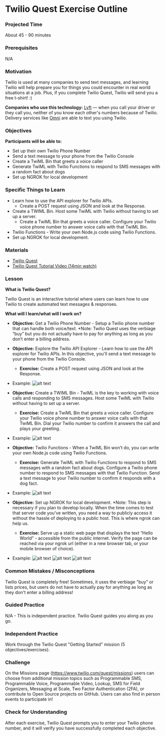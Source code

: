 # Twilio Quest Exercise Outline

### Projected Time

About 45 - 90 minutes

### Prerequisites

N/A

### Motivation

Twilio is used at many companies to send text messages, and learning Twilio will help prepare you for things you could encounter in real world situations at a job. Plus, if you complete Twilio Quest, Twilio will send you a free t-shirt! :)

**Companies who use this technology:** [Lyft](https://www.lyft.com/rider) — when you call your driver or they call you, neither of you know each other's numbers because of Twilio.  Delivery services like [Omni](https://www.beomni.com/) are able to text you using Twilio.

### Objectives

**Participants will be able to:**

- Set up their own Twilio Phone Number
- Send a text message to your phone from the Twilio Console
- Create a TwiML Bin that greets a voice caller
- Generate TwiML with Twilio Functions to respond to SMS messages with a random fact about dogs
- Set up NGROK for local development

### Specific Things to Learn

- Learn how to use the API explorer for Twilio APIs.
	- Create a POST request using JSON and look at the Response.
- Create a TWIML Bin. Host some TwiML with Twilio without having to set up a server.
	- Create a TwiML Bin that greets a voice caller. Configure your Twilio voice phone number to answer voice calls with that TwiML Bin. 
- Twilio Functions - Write your own Node.js code using Twilio Functions. 
- Set up NGROK for local development.

### Materials

- [Twilio Quest](https://www.twilio.com/quest/welcome)
- [Twilio Quest Tutorial Video (14min watch)](https://www.youtube.com/watch?v=ZzAEAfYw2xc)

### Lesson

**What is Twilio Quest?**

Twilio Quest is an interactive tutorial where users can learn how to use Twilio to create automated text messages & responses.

**What will I learn/what will I work on?**

- **Objective:** Get a Twilio Phone Number - Setup a Twilio phone number that can handle both voice/text. *Note: Twilio Quest uses the verbiage “buy” but you do not actually have to pay for anything as long as you don’t enter a billing address.

- **Objective:** Explore the Twilio API Explorer - Learn how to use the API explorer for Twilio APIs. In this objective, you'll send a text message to your phone from the Twilio Console.
	- **Exercise:** Create a POST request using JSON and look at the Response.

- Example:
![alt text](https://github.com/Techtonica/curriculum/blob/master/api/Screen%20Shot%202018-10-08%20at%207.15.15%20PM.png)

- **Objective:** Create a TWIML Bin - TwiML is the key to working with voice calls and responding to SMS messages. Host some TwiML with Twilio without having to set up a server.
	- **Exercise:** Create a TwiML Bin that greets a voice caller. Configure your Twilio voice phone number to answer voice calls with that TwiML Bin. Dial your Twilio number to confirm it answers the call and plays your greeting.

- Example:
![alt text](https://github.com/Techtonica/curriculum/blob/master/api/Screen%20Shot%202018-10-08%20at%207.26.01%20PM.png)

- **Objective:** Twilio Functions - When a TwiML Bin won’t do, you can write your own Node.js code using Twilio Functions. 
	- **Exercise:** Generate TwiML with Twilio Functions to respond to SMS messages with a random fact about dogs. Configure a Twilio phone number to respond to SMS messages with that Twilio Function. Send a text message to your Twilio number to confirm it responds with a dog fact.
	
- Example:
![alt text](https://github.com/Techtonica/curriculum/blob/master/api/Screen%20Shot%202018-10-08%20at%207.31.03%20PM.png)

- **Objective:** Set up NGROK for local development. *Note: This step is necessary if you plan to develop locally. When the time comes to test that server code you've written, you need a way to publicly access it without the hassle of deploying to a public host. This is where ngrok can help us.
	- **Exercise:** Serve up a static web page that displays the text “Hello World” - accessible from the public internet. Verify the page can be reached via your ngrok url (either in a new browser tab, or your mobile browser of choice). 
	
- Example:
![alt text](https://github.com/Techtonica/curriculum/blob/master/api/Screen%20Shot%202018-10-08%20at%207.44.02%20PM.png)
![alt text](https://github.com/Techtonica/curriculum/blob/master/api/Screen%20Shot%202018-10-08%20at%207.44.12%20PM.png)
![alt text](https://github.com/Techtonica/curriculum/blob/master/api/Screen%20Shot%202018-10-08%20at%207.44.22%20PM.png)

### Common Mistakes / Misconceptions

Twilio Quest is completely free! Sometimes, it uses the verbiage "buy" or lists prices, but users do not have to actually pay for anything as long as they don't enter a billing address!


### Guided Practice

N/A - This is independent practice. Twilio Quest guides you along as you go.


### Independent Practice

Work through the Twilio Quest "Getting Started" mission (5 objectives/exercises).


### Challenge

On the Missions page (https://www.twilio.com/quest/missions) users can choose from additional mission topics such as Programmable SMS, Programmable Voice, Programmable Video, Lookup, SMS for Field Organizers, Messaging at Scale, Two Factor Authentication (2FA), or contribute to Open Source projects on GitHub. Users can also find in person events to participate in!


### Check for Understanding

After each exercise, Twilio Quest prompts you to enter your Twilio phone number, and it will verify you have successfully completed each objective.
